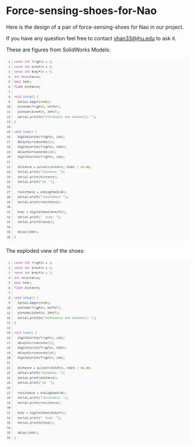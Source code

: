 # Force-sensing-shoes-for-Nao

Here is the design of a pair of force-sensing-shoes for Nao in our project. 

If you have any question feel free to contact yhan33@jhu.edu to ask it.

These are figures from SolidWorks Models:

![image](https://github.com/RLee-xy/Force-sensing-shoes-for-Nao/blob/main/docs/figures/figure2.png)

The exploded view of the shoes:

![image](https://github.com/RLee-xy/Force-sensing-shoes-for-Nao/blob/main/docs/figures/figure2.png)
